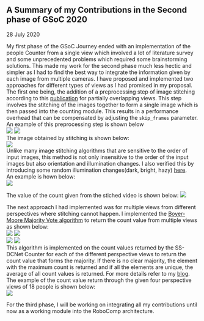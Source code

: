 ## A Summary of my Contributions in the Second phase of GSoC 2020  

28 July 2020

My first phase of the GSoC Journey ended with an implementation of the people Counter from a single view which involved a lot of literature survey and some unprecedented problems which required some brainstorming solutions. This made my work for the second phase much less hectic and simpler as I had to find the best way to integrate the information given by each image from multiple cameras. I have proposed and implemented two approaches for different types of views as I had promised in my proposal.  
The first one being, the addition of a preprocessing step of image stitching according to this [publication](http://matthewalunbrown.com/papers/ijcv2007.pdf) for partially overlapping views. This step involves the stitching of the images together to form a single image which is then passed into the counting module. This results in a performance overhead that can be compensated by adjusting the `skip_frames` parameter.  
An example of this preprocessing step is shown below  
![](images/image1.jpg)
![](images/image2.jpg)  
The image obtained by stitching is shown below:  
![](images/stitched.jpg)  
Unlike many image stitching algorithms that are sensitive to the order of input images, this method is not only insensitive to the order of the input images but also orientation and illumination changes. I also verified this by introducing some random illumination changes(dark, bright, hazy) [here](https://github.com/niveditarufus/ImageStitching).  
An example is hown below:  
![](images/stitchedVideo.gif)  

The value of the count given from the stiched video is shown below: 
![](images/stitched.gif)  

The next approach I had implemented was for multiple views from different perspectives where stitching cannot happen. I implemented the [Boyer-Moore Majority Vote algorithm](https://www.cs.utexas.edu/~moore/best-ideas/mjrty/) to return the count value from multiple views as shown below:  
![](images/cam1.jpg)
![](images/cam2.jpg)  
![](images/cam3.jpg)
![](images/cam4.jpg)  
This algorithm is implemented on the count values returned by the SS-DCNet Counter for each of the different perspective views to return the count value that forms the majority. If there is no clear majority, the element with the maximum count is returned and if all the elements are unique, the average of all count values is returned. For more details refer to my [blog](https://niveditarufus.github.io/).  
The example of the count value return through the given four perspective views of 18 people is shown below:  
![](images/mv1.gif)  

For the third phase, I will be working on integrating all my contributions until now as a working module into the RoboComp architecture.  
